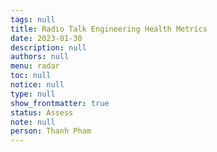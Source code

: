 ```yaml
---
tags: null
title: Radio Talk Engineering Health Metrics
date: 2023-01-30
description: null
authors: null
menu: radar
toc: null
notice: null
type: null
show_frontmatter: true
status: Assess
note: null
person: Thanh Pham
---
```


